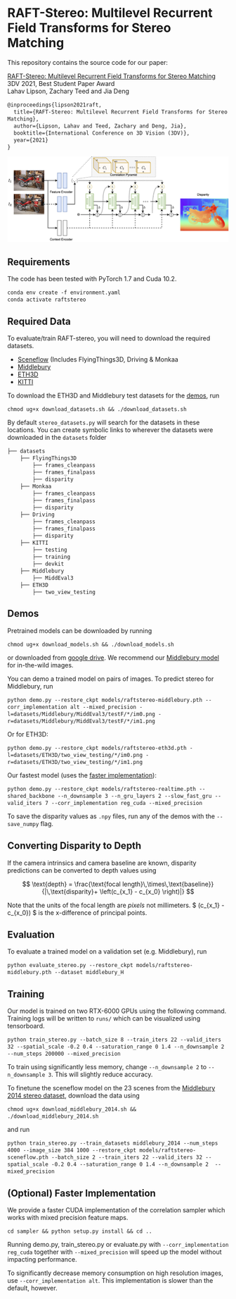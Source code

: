 # RAFT-Stereo: Multilevel Recurrent Field Transforms for Stereo Matching
This repository contains the source code for our paper:

[RAFT-Stereo: Multilevel Recurrent Field Transforms for Stereo Matching](https://arxiv.org/pdf/2109.07547.pdf)<br/>
3DV 2021, Best Student Paper Award<br/>
Lahav Lipson, Zachary Teed and Jia Deng<br/>

```
@inproceedings{lipson2021raft,
  title={RAFT-Stereo: Multilevel Recurrent Field Transforms for Stereo Matching},
  author={Lipson, Lahav and Teed, Zachary and Deng, Jia},
  booktitle={International Conference on 3D Vision (3DV)},
  year={2021}
}
```

![RAFT-Stereo architecture overview.](architecture.png)

## Requirements
The code has been tested with PyTorch 1.7 and Cuda 10.2.
```Shell
conda env create -f environment.yaml
conda activate raftstereo
```

## Required Data
To evaluate/train RAFT-stereo, you will need to download the required datasets. 
* [Sceneflow](https://lmb.informatik.uni-freiburg.de/resources/datasets/SceneFlowDatasets.en.html#:~:text=on%20Academic%20Torrents-,FlyingThings3D,-Driving) (Includes FlyingThings3D, Driving & Monkaa
* [Middlebury](https://vision.middlebury.edu/stereo/data/)
* [ETH3D](https://www.eth3d.net/datasets#low-res-two-view-test-data)
* [KITTI](http://www.cvlibs.net/datasets/kitti/eval_scene_flow.php?benchmark=stereo)

To download the ETH3D and Middlebury test datasets for the [demos](#demos), run 
```Shell
chmod ug+x download_datasets.sh && ./download_datasets.sh
```

By default `stereo_datasets.py` will search for the datasets in these locations. You can create symbolic links to wherever the datasets were downloaded in the `datasets` folder

```Shell
├── datasets
    ├── FlyingThings3D
        ├── frames_cleanpass
        ├── frames_finalpass
        ├── disparity
    ├── Monkaa
        ├── frames_cleanpass
        ├── frames_finalpass
        ├── disparity
    ├── Driving
        ├── frames_cleanpass
        ├── frames_finalpass
        ├── disparity
    ├── KITTI
        ├── testing
        ├── training
        ├── devkit
    ├── Middlebury
        ├── MiddEval3
    ├── ETH3D
        ├── two_view_testing
```

## Demos
Pretrained models can be downloaded by running
```Shell
chmod ug+x download_models.sh && ./download_models.sh
```
or downloaded from [google drive](https://drive.google.com/drive/folders/1booUFYEXmsdombVuglatP0nZXb5qI89J). We recommend our [Middlebury model](https://drive.google.com/file/d/1m3KoukUmKDoMv-ySOO6vBzYfWLyj9yqd/view?usp=sharing) for in-the-wild images.

You can demo a trained model on pairs of images. To predict stereo for Middlebury, run
```Shell
python demo.py --restore_ckpt models/raftstereo-middlebury.pth --corr_implementation alt --mixed_precision -l=datasets/Middlebury/MiddEval3/testF/*/im0.png -r=datasets/Middlebury/MiddEval3/testF/*/im1.png
```
Or for ETH3D:
```Shell
python demo.py --restore_ckpt models/raftstereo-eth3d.pth -l=datasets/ETH3D/two_view_testing/*/im0.png -r=datasets/ETH3D/two_view_testing/*/im1.png
```
Our fastest model (uses the [faster implementation](#optional-faster-implementation)):
```Shell
python demo.py --restore_ckpt models/raftstereo-realtime.pth --shared_backbone --n_downsample 3 --n_gru_layers 2 --slow_fast_gru --valid_iters 7 --corr_implementation reg_cuda --mixed_precision
```

To save the disparity values as `.npy` files, run any of the demos with the `--save_numpy` flag. 

## Converting Disparity to Depth 

If the camera intrinsics and camera baseline are known, disparity predictions can be converted to depth values using

$$ \text{depth} = \frac{\text{focal length}\,\times\,\text{baseline}}{|\,\text{disparity}+ \left(c_{x_1} - c_{x_0} \right)|} $$

Note that the units of the focal length are _pixels_ not millimeters. $ (c_{x_1} - c_{x_0}) $ is the x-difference of principal points.

## Evaluation

To evaluate a trained model on a validation set (e.g. Middlebury), run
```Shell
python evaluate_stereo.py --restore_ckpt models/raftstereo-middlebury.pth --dataset middlebury_H
```

## Training

Our model is trained on two RTX-6000 GPUs using the following command. Training logs will be written to `runs/` which can be visualized using tensorboard.

```Shell
python train_stereo.py --batch_size 8 --train_iters 22 --valid_iters 32 --spatial_scale -0.2 0.4 --saturation_range 0 1.4 --n_downsample 2 --num_steps 200000 --mixed_precision
```
To train using significantly less memory, change `--n_downsample 2` to `--n_downsample 3`. This will slightly reduce accuracy.

To finetune the sceneflow model on the 23 scenes from the [Middlebury 2014 stereo dataset](https://vision.middlebury.edu/stereo/data/scenes2014/), download the data using

```Shell
chmod ug+x download_middlebury_2014.sh && ./download_middlebury_2014.sh
```
and run
```Shell
python train_stereo.py --train_datasets middlebury_2014 --num_steps 4000 --image_size 384 1000 --restore_ckpt models/raftstereo-sceneflow.pth --batch_size 2 --train_iters 22 --valid_iters 32 --spatial_scale -0.2 0.4 --saturation_range 0 1.4 --n_downsample 2  --mixed_precision
```

## (Optional) Faster Implementation

We provide a faster CUDA implementation of the correlation sampler which works with mixed precision feature maps.
```Shell
cd sampler && python setup.py install && cd ..
```
Running demo.py, train_stereo.py or evaluate.py with `--corr_implementation reg_cuda` together with `--mixed_precision` will speed up the model without impacting performance.

To significantly decrease memory consumption on high resolution images, use `--corr_implementation alt`. This implementation is slower than the default, however.

